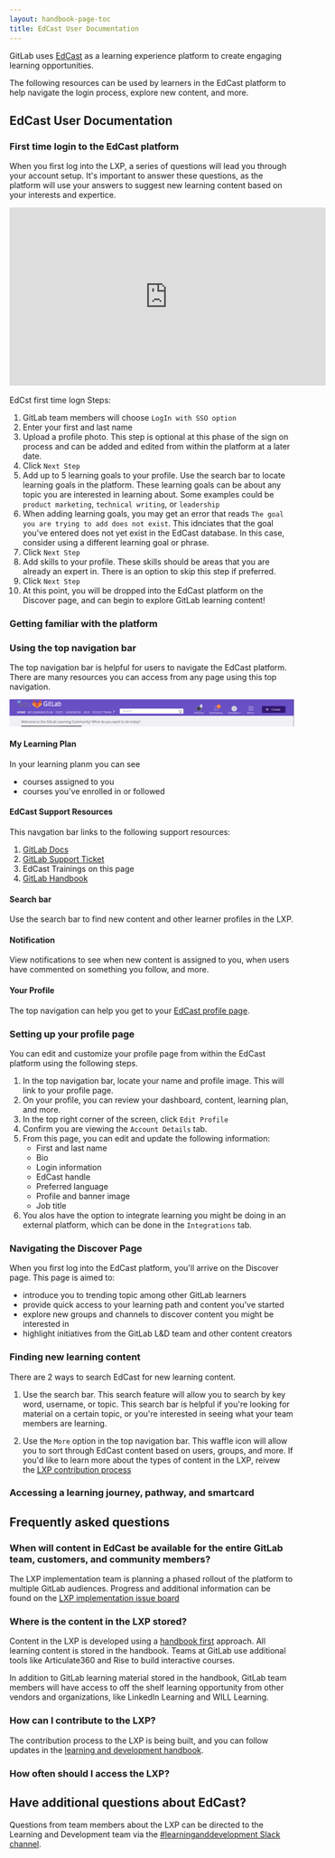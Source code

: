 ```yaml
---
layout: handbook-page-toc
title: EdCast User Documentation
---
```



GitLab uses [EdCast](https://about.gitlab.com/handbook/people-group/learning-and-development/gitlab-groundworks/) as a learning experience platform to create engaging learning opportunities. 

The following resources can be used by learners in the EdCast platform to help navigate the login process, explore new content, and more.

## EdCast User Documentation


### First time login to the EdCast platform

When you first log into the LXP, a series of questions will lead you through your account setup. It's important to answer these questions, as the platform will use your answers to suggest new learning content based on your interests and expertice.

<iframe width="560" height="315" src="https://www.youtube.com/embed/uE-1KRFArpA" frameborder="0" allow="accelerometer; autoplay; clipboard-write; encrypted-media; gyroscope; picture-in-picture" allowfullscreen></iframe>

EdCst first time logn Steps:

1. GitLab team members will choose `LogIn with SSO option`
1. Enter your first and last name
1. Upload a profile photo. This step is optional at this phase of the sign on process and can be added and edited from within the platform at a later date.
1. Click `Next Step`
1. Add up to 5 learning goals to your profile. Use the search bar to locate learning goals in the platform. These learning goals can be about any topic you are interested in learning about. Some examples could be `product marketing`, `technical writing`, or `leadership`
1. When adding learning goals, you may get an error that reads `The goal you are trying to add does not exist`. This idnciates that the goal you've entered does not yet exist in the EdCast database. In this case, consider using a different learning goal or phrase.
1. Click `Next Step`
1. Add skills to your profile. These skills should be areas that you are already an expert in. There is an option to skip this step if preferred.
1. Click `Next Step`
1. At this point, you will be dropped into the EdCast platform on the Discover page, and can begin to explore GitLab learning content! 

### Getting familiar with the platform


### Using the top navigation bar

The top navigation bar is helpful for users to navigate the EdCast platform. There are many resources you can access from any page using this top navigation.

<img src="top-nav-bar.png" alt="EdCast Top Navigation Bar">

#### My Learning Plan

In your learning planm you can see

- courses assigned to you
- courses you've enrolled in or followed

#### EdCast Support Resources

This navgation bar links to the following support resources:

1. [GitLab Docs](https://docs.gitlab.com/)
1. [GitLab Support Ticket](https://support.gitlab.com/hc/en-us)
1. EdCast Trainings on this page
1. [GitLab Handbook](https://about.gitlab.com/handbook/)

#### Search bar

Use the search bar to find new content and other learner profiles in the LXP.

#### Notification

View notifications to see when new content is assigned to you, when users have commented on something you follow, and more.

#### Your Profile

The top navigation can help you get to your [EdCast profile page](/handbook/people-group/learning-and-development/gitlab-groundworks/edcast-user-docs/#setting-up-your-profile-page).


### Setting up your profile page

You can edit and customize your profile page from within the EdCast platform using the following steps.

1. In the top navigation bar, locate your name and profile image. This will link to your profile page.
1. On your profile, you can review your dashboard, content, learning plan, and more.
1. In the top right corner of the screen, click `Edit Profile`
1. Confirm you are viewing the `Account Details` tab.
1. From this page, you can edit and update the following information:
     - First and last name
     - Bio
     - Login information
     - EdCast handle
     - Preferred language
     - Profile and banner image
     - Job title
1. You alos have the option to integrate learning you might be doing in an external platform, which can be done in the `Integrations` tab.

### Navigating the Discover Page

When you first log into the EdCast platform, you'll arrive on the Discover page. This page is aimed to:

- introduce you to trending topic among other GitLab learners
- provide quick access to your learning path and content you've started
- explore new groups and channels to discover content you might be interested in
- highlight initiatives from the GitLab L&D team and other content creators


### Finding new learning content

There are 2 ways to search EdCast for new learning content.

1. Use the search bar. This search feature will allow you to search by key word, username, or topic. This search bar is helpful if you're looking for material on a certain topic, or you're interested in seeing what your team members are learning.

1. Use the `More` option in the top navigation bar. This waffle icon will allow you to sort through EdCast content based on users, groups, and more. If you'd like to learn more about the types of content in the LXP, reivew the [LXP contribution process](/handbook/people-group/learning-and-development/gitlab-groundworks/contribute)

### Accessing a learning journey, pathway, and smartcard





## Frequently asked questions


### When will content in EdCast be available for the entire GitLab team, customers, and community members?

The LXP implementation team is planning a phased rollout of the platform to multiple GitLab audiences. Progress and additional information can be found on the [LXP implementation issue board](https://gitlab.com/gitlab-com/people-group/learning-development/edcast-lxp-implementation/-/boards)

### Where is the content in the LXP stored?

Content in the LXP is developed using a [handbook first](https://about.gitlab.com/handbook/people-group/learning-and-development/interactive-learning/) approach. All learning content is stored in the handbook. Teams at GitLab use additional tools like Articulate360 and Rise to build interactive courses.

In addition to GitLab learning material stored in the handbook, GitLab team members will have access to off the shelf learning opportunity from other vendors and organizations, like LinkedIn Learning and WILL Learning.

### How can I contribute to the LXP?

The contribution process to the LXP is being built, and you can follow updates in the [learning and development handbook](https://about.gitlab.com/handbook/people-group/learning-and-development/gitlab-groundworks/contribute/).

### How often should I access the LXP?





## Have additional questions about EdCast?

Questions from team members about the LXP can be directed to the Learning and Development team via the [#learninganddevelopment Slack channel](https://app.slack.com/client/T02592416/CMRAWQ97W).


